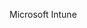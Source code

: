 <Token xmlns:xlink="http://www.w3.org/1999/xlink">Microsoft Intune</Token>

<!--HONumber=Mar16_HO2-->


